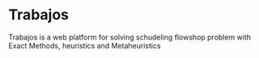 # Trabajos
Trabajos is a web platform for solving schudeling flowshop problem with Exact Methods, heuristics and Metaheuristics
